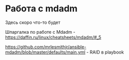 # Работа с mdadm
<!-- https://www.dmosk.ru/miniinstruktions.php?mini=mdadm -->
<!-- http://xgu.ru/wiki/mdadm -->

Здесь скоро что-то будет

Шпаргалка по работе с Mdadm - https://daffin.ru/linux/cheatsheets/mdadm/#_5

https://github.com/mrlesmithjr/ansible-mdadm/blob/master/defaults/main.yml - RAID в playbook
